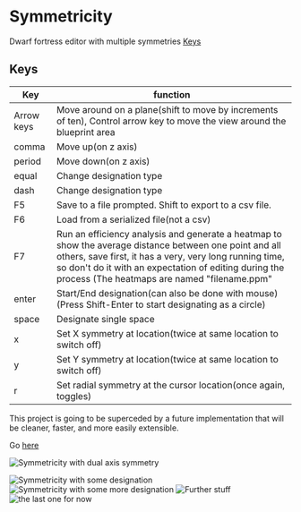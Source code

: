 # Symmetricity
Dwarf fortress editor with multiple symmetries
[Keys](#keys)

## Keys
Key |function
----|--------
Arrow keys | Move around on a plane(shift to move by increments of ten), Control arrow key to move the view around the blueprint area
comma |  Move up(on z axis)
period | Move down(on z axis)
equal  | Change designation type
dash   | Change designation type
F5 | Save to a file prompted. Shift to export to a csv file.
F6 | Load from a serialized file(not a csv)
F7 | Run an efficiency analysis and generate a heatmap to show the average distance between one point and all others, save first, it has a very, very long running time, so don't do it with an expectation of editing during the process (The heatmaps are named "filename<z-level number>.ppm"
enter |  Start/End designation(can also be done with mouse) (Press Shift-Enter to start designating as a circle)
space |  Designate single space
x |  Set X symmetry at location(twice at same location to switch off)
y |  Set Y symmetry at location(twice at same location to switch off)
r |  Set radial symmetry at the cursor location(once again, toggles)

This project is going to be superceded by a future implementation that will be cleaner, faster, and more easily extensible.

Go [here](http://github.com/epsilon-phase/symmetricality/)

![Symmetricity with dual axis symmetry](http://i.imgur.com/0GhIW9e.png)

![Symmetricity with some designation](http://i.imgur.com/NvNWFmH.png)
![Symmetricity with some more designation](http://i.imgur.com/5KE7ryM.png)
![Further stuff](http://i.imgur.com/5KE7ryM.png)
![the last one for now](http://i.imgur.com/gxL3FFA.png)
